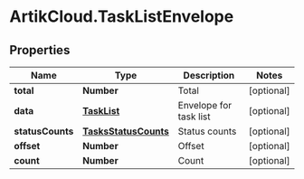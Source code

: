 # ArtikCloud.TaskListEnvelope

## Properties
Name | Type | Description | Notes
------------ | ------------- | ------------- | -------------
**total** | **Number** | Total | [optional] 
**data** | [**TaskList**](TaskList.md) | Envelope for task list | [optional] 
**statusCounts** | [**TasksStatusCounts**](TasksStatusCounts.md) | Status counts | [optional] 
**offset** | **Number** | Offset | [optional] 
**count** | **Number** | Count | [optional] 


